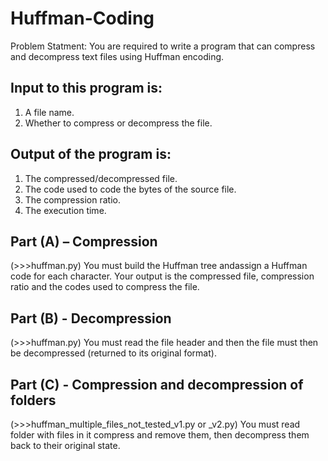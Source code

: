 # Huffman-Coding

Problem Statment:
You are required to write a program that can compress
and decompress text files using Huffman encoding.

## Input to this program is:
1. A file name.
2. Whether to compress or decompress the file.

## Output of the program is:
1. The compressed/decompressed file.
2. The code used to code the bytes of the source file.
3. The compression ratio.
4. The execution time.

## Part (A) – Compression 
(>>>huffman.py)
You must build the Huffman tree andassign a Huffman code 
for each character. Your output is the compressed file,
compression ratio and the codes used to compress the file.

## Part (B) - Decompression 
(>>>huffman.py)
You must read the file header and then the file must then
be decompressed (returned to its original format).


## Part (C) - Compression and decompression of folders
(>>>huffman_multiple_files_not_tested_v1.py or \_v2.py)
You must read folder with files in it compress and remove them,
then decompress them back to their original state.
